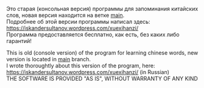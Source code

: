 <p>Это старая (консольная версия) программы для запоминания китайских слов, новая версия находится на ветке <a href="https://github.com/BigIskander/xuexihanzi/tree/main">main</a>.
<br />Подробнее об этой версии программы написал здесь: <a href="https://iskandersultanov.wordpress.com/xuexihanzi/">https://iskandersultanov.wordpress.com/xuexihanzi/</a>
<br />Программа предоставляется бесплатно, как есть, без каких либо гарантий!</p>
<p>This is old (console version) of the program for learning chinese words, new version is located in <a href="https://github.com/BigIskander/xuexihanzi/tree/main">main</a> branch.
<br />I wrote thoroughtly about this version of the program, here: <a href="https://iskandersultanov.wordpress.com/xuexihanzi/">https://iskandersultanov.wordpress.com/xuexihanzi/</a> (in Russian)
<br />THE SOFTWARE IS PROVIDED "AS IS", WITHOUT WARRANTY OF ANY KIND</p>
